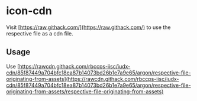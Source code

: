 # icon-cdn

Visit [https://raw.githack.com/](https://raw.githack.com/) to use the respective file as a cdn file.

## Usage
Use [https://rawcdn.githack.com/rbccps-iisc/iudx-cdn/85f87449a704bfc18ea87b14073bd26b1e7a9e65/argon/respective-file-originating-from-assets](https://rawcdn.githack.com/rbccps-iisc/iudx-cdn/85f87449a704bfc18ea87b14073bd26b1e7a9e65/argon/respective-file-originating-from-assets/respective-file-originating-from-assets)
